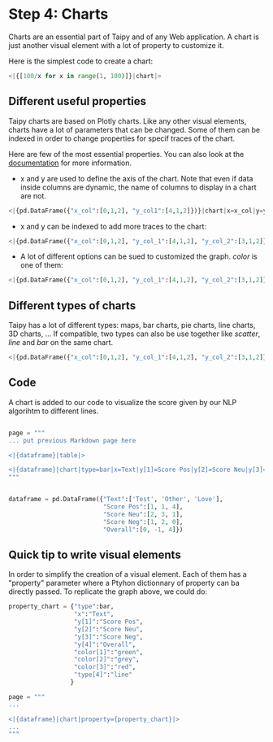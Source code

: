 
# Step 4: Charts
 
Charts are an essential part of Taipy and of any Web application. A chart is just another visual element with a lot of property to customize it.

Here is the simplest code to create a chart:

```python
<|{[100/x for x in range(1, 100)]}|chart|>
```

## Different useful properties

Taipy charts are based on Plotly charts. Like any other visual elements, charts have a lot of parameters that can be changed. Some of them can be indexed in order to change properties for specif traces of the chart. 

Here are few of the most essential properties. You can also look at the [documentation]() for more information.
 - x and y are used to define the axis of the chart. Note that even if data inside columns are dynamic, the name of columns to display in a chart are not.

```python
<|{pd.DataFrame({"x_col":[0,1,2], "y_col1":[4,1,2]})}|chart|x=x_col|y=y_col1|>
```

 - x and y can be indexed to add more traces to the chart:

```python
<|{pd.DataFrame({"x_col":[0,1,2], "y_col_1":[4,1,2], "y_col_2":[3,1,2]})}|chart|x=x_col|y[1]=y_col_1|y[2]=y_col_2|>
```

 - A lot of different options can be sued to customized the graph. _color_ is one of them:

```python
<|{pd.DataFrame({"x_col":[0,1,2], "y_col_1":[4,1,2], "y_col_2":[3,1,2]})}|chart|x=x_col|y[1]=y_col_1|y[2]=y_col_2|type[1]=bar|color[1]=green|>
```

## Different types of charts

Taipy has a lot of different types: maps, bar charts, pie charts, line charts, 3D charts, ...  If compatible, two types can also be use together like _scatter_, _line_ and _bar_ on the same chart.

```python
<|{pd.DataFrame({"x_col":[0,1,2], "y_col_1":[4,1,2], "y_col_2":[3,1,2]})}|chart|x=x_col|y[1]=y_col_1|y[2]=y_col_2|type[1]=bar|>
```

## Code

A chart is added to our code to visualize the score given by our NLP algorihtm to different lines.

```python

page = """
... put previous Markdown page here

<|{dataframe}|table|>

<|{dataframe}|chart|type=bar|x=Text|y[1]=Score Pos|y[2]=Score Neu|y[3]=Score Neg|y[4]=Overall|color[1]=green|color[2]=grey|color[3]=red|type[4]=line|>
"""


dataframe = pd.DataFrame({"Text":['Test', 'Other', 'Love'],
                          "Score Pos":[1, 1, 4],
                          "Score Neu":[2, 3, 1],
                          "Score Neg":[1, 2, 0],
                          "Overall":[0, -1, 4]})

```

## Quick tip to write visual elements

In order to simplify the creation of a visual element. Each of them has a "property" parameter where a Ptyhon dictionnary of property can ba directly passed. To replicate the graph above, we could do:

```python
property_chart = {"type":bar,
                  "x":"Text",
                  "y[1]":"Score Pos",
                  "y[2]":"Score Neu",
                  "y[3]":"Score Neg",
                  "y[4]":"Overall",
                  "color[1]":"green",
                  "color[2]":"grey",
                  "color[3]":"red",
                  "type[4]":"line"
                 }

page = """
...

<|{dataframe}|chart|property={property_chart}|>
...
"""

```
